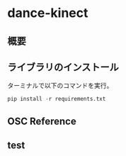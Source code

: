 # dance-kinect

## 概要

## ライブラリのインストール
ターミナルで以下のコマンドを実行。
```python
pip install -r requirements.txt
```

## OSC Reference

## test